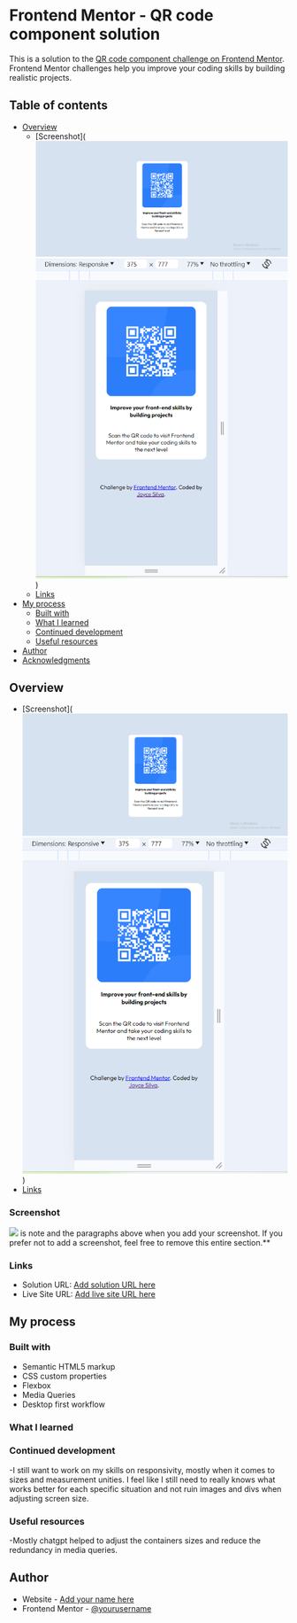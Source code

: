 # Frontend Mentor - QR code component solution

This is a solution to the [QR code component challenge on Frontend Mentor](https://www.frontendmentor.io/challenges/qr-code-component-iux_sIO_H). Frontend Mentor challenges help you improve your coding skills by building realistic projects. 

## Table of contents

- [Overview](#overview)
  - [Screenshot](![alt text](image.png)![alt text](image-1.png))
  - [Links](#links)
- [My process](#my-process)
  - [Built with](#built-with)
  - [What I learned](#what-i-learned)
  - [Continued development](#continued-development)
  - [Useful resources](#useful-resources)
- [Author](#author)
- [Acknowledgments](#acknowledgments)

## Overview
  - [Screenshot](![alt text](image.png)![alt text](image-1.png))
  - [Links](#links)

### Screenshot

![](./screenshot.jpg)
is note and the paragraphs above when you add your screenshot. If you prefer not to add a screenshot, feel free to remove this entire section.**

### Links

- Solution URL: [Add solution URL here](https://your-solution-url.com)
- Live Site URL: [Add live site URL here](https://your-live-site-url.com)

## My process

### Built with

- Semantic HTML5 markup
- CSS custom properties
- Flexbox
- Media Queries
- Desktop first workflow

### What I learned


### Continued development
-I still want to work on my skills on responsivity, mostly when it comes to sizes and measurement unities. I feel like I still need to really knows what works better for each specific situation and not ruin images and divs when adjusting screen size.

### Useful resources

-Mostly chatgpt helped to adjust the containers sizes and reduce the redundancy in media queries.

## Author

- Website - [Add your name here](https://www.your-site.com)
- Frontend Mentor - [@yourusername](https://www.frontendmentor.io/profile/yourusername)


